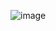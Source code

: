 ![image](https://github.com/mikntr/xiaohongshu/assets/135215703/0f66e62c-b8c1-44c0-84b1-b8132ad0d464)
